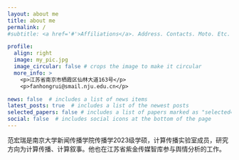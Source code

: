 ```yaml
---
layout: about me
title: about me
permalink: /
#subtitle: <a href='#'>Affiliations</a>. Address. Contacts. Moto. Etc.

profile:
  align: right
  image: my_pic.jpg
  image_circular: false # crops the image to make it circular
  more_info: >
    <p>江苏省南京市栖霞区仙林大道163号</p>
    <p>fanhongrui@smail.nju.edu.cn</p>

news: false  # includes a list of news items
latest_posts: true  # includes a list of the newest posts
selected_papers: false # includes a list of papers marked as "selected={true}"
social: false  # includes social icons at the bottom of the page
---
```


范宏瑞是南京大学新闻传播学院传播学2023级学硕，计算传播实验室成员，研究方向为计算传播、计算叙事。他也在江苏省紫金传媒智库参与舆情分析的工作。
